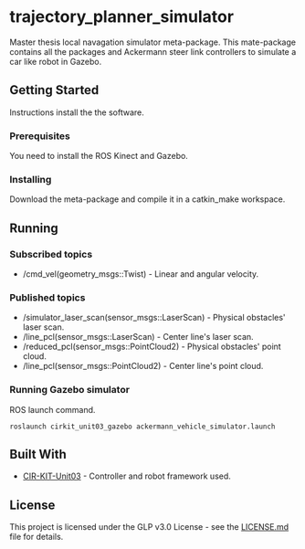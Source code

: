 # trajectory_planner_simulator
Master thesis local navagation simulator meta-package. 
This mate-package contains all the packages and Ackermann steer link controllers to simulate a car like robot in Gazebo.

## Getting Started

Instructions install the the software.

### Prerequisites

You need to install the ROS Kinect and Gazebo.

### Installing

Download the meta-package and compile it in a catkin_make workspace.

## Running

### Subscribed topics

* /cmd_vel(geometry_msgs::Twist) - Linear and angular velocity.

### Published topics

* /simulator_laser_scan(sensor_msgs::LaserScan) - Physical obstacles' laser scan.
* /line_pcl(sensor_msgs::LaserScan) - Center line's laser scan.
* /reduced_pcl(sensor_msgs::PointCloud2) - Physical obstacles' point cloud.
* /line_pcl(sensor_msgs::PointCloud2) - Center line's point cloud.

### Running Gazebo simulator

ROS launch command.

```
roslaunch cirkit_unit03_gazebo ackermann_vehicle_simulator.launch 
```

## Built With

* [CIR-KIT-Unit03](https://github.com/CIR-KIT-Unit03) - Controller and robot framework used.

## License

This project is licensed under the GLP v3.0 License - see the [LICENSE.md](LICENSE.md) file for details.
